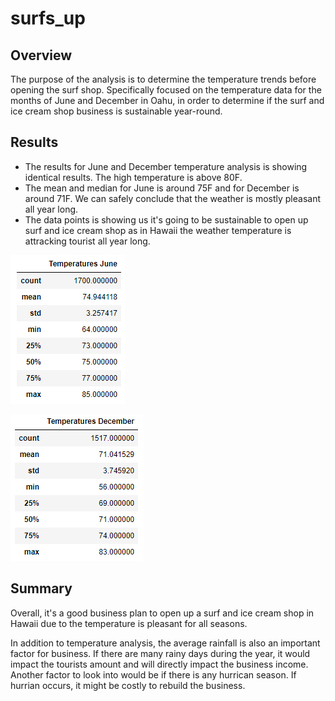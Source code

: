 # surfs_up


## Overview
The purpose of the analysis is to determine the temperature trends before opening the surf shop. Specifically focused on the temperature data for the months of June and December in Oahu, in order to determine if the surf and ice cream shop business is sustainable year-round.

## Results

* The results for June and December temperature analysis is showing identical results. The high temperature is above 80F.
* The mean and median for June is around 75F and for December is around 71F. We can safely conclude that the weather is mostly pleasant all year long.
* The data points is showing us it's going to be sustainable to open up surf and ice cream shop as in Hawaii the weather temperature is attracking tourist all year long.

![June Temperature](https://github.com/Gerry84/surfs_up/blob/master/Temperatures%20June.PNG)

![December Temperature](https://github.com/Gerry84/surfs_up/blob/master/Temperatures%20December.PNG)

## Summary
Overall, it's a good business plan to open up a surf and ice cream shop in Hawaii due to the temperature is pleasant for all seasons.

In addition to temperature analysis, the average rainfall is also an important factor for business. If there are many rainy days during the year, it would impact the tourists amount and will directly impact the business income. Another factor to look into would be if there is any hurrican season. If hurrian occurs, it might be costly to rebuild the business.
